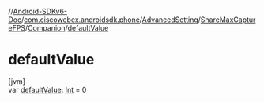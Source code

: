 //[Android-SDKv6-Doc](../../../../../index.md)/[com.ciscowebex.androidsdk.phone](../../../index.md)/[AdvancedSetting](../../index.md)/[ShareMaxCaptureFPS](../index.md)/[Companion](index.md)/[defaultValue](default-value.md)

# defaultValue

[jvm]\
var [defaultValue](default-value.md): [Int](https://kotlinlang.org/api/latest/jvm/stdlib/kotlin/-int/index.html) = 0
